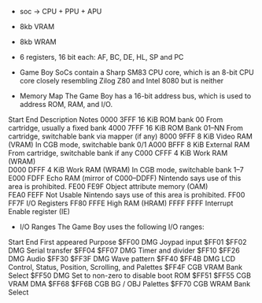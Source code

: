 - soc -> CPU + PPU + APU
- 8kb VRAM
- 8kb WRAM
- 6 registers, 16 bit each: AF, BC, DE, HL, SP and PC
- Game Boy SoCs contain a Sharp SM83 CPU core, which is an 8-bit CPU core closely resembling
Zilog Z80 and Intel 8080 but is neither

- Memory Map
The Game Boy has a 16-bit address bus, which is used to address ROM, RAM, and I/O.

Start	End	    Description	                    Notes
0000	3FFF	16 KiB ROM bank 00	            From cartridge, usually a fixed bank
4000	7FFF	16 KiB ROM Bank 01–NN	        From cartridge, switchable bank via mapper (if any)
8000	9FFF	8 KiB Video RAM (VRAM)	        In CGB mode, switchable bank 0/1
A000	BFFF	8 KiB External RAM	            From cartridge, switchable bank if any
C000	CFFF	4 KiB Work RAM (WRAM)	
D000	DFFF	4 KiB Work RAM (WRAM)	        In CGB mode, switchable bank 1–7
E000	FDFF	Echo RAM (mirror of C000–DDFF)	Nintendo says use of this area is prohibited.
FE00	FE9F	Object attribute memory (OAM)	
FEA0	FEFF	Not Usable	                    Nintendo says use of this area is prohibited.
FF00	FF7F	I/O Registers
FF80	FFFE	High RAM (HRAM)
FFFF	FFFF	Interrupt Enable register (IE)

- I/O Ranges
The Game Boy uses the following I/O ranges:

Start	End	    First appeared	Purpose
$FF00		    DMG	            Joypad input
$FF01	$FF02	DMG	            Serial transfer
$FF04	$FF07	DMG	            Timer and divider
$FF10	$FF26	DMG	            Audio
$FF30	$FF3F	DMG	            Wave pattern
$FF40	$FF4B	DMG	            LCD Control, Status, Position, Scrolling, and Palettes
$FF4F		    CGB	            VRAM Bank Select
$FF50		    DMG	            Set to non-zero to disable boot ROM
$FF51	$FF55	CGB	            VRAM DMA
$FF68	$FF6B	CGB	            BG / OBJ Palettes
$FF70		    CGB	            WRAM Bank Select
